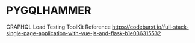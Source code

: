 # PYGQLHAMMER
GRAPHQL Load Testing ToolKit
Reference https://codeburst.io/full-stack-single-page-application-with-vue-js-and-flask-b1e036315532